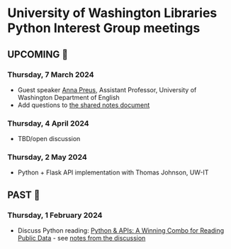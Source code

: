 # University of Washington Libraries Python Interest Group meetings

## UPCOMING 🔭

### Thursday, 7 March 2024
- Guest speaker [Anna Preus](https://english.washington.edu/people/anna-preus), Assistant Professor, University of Washington Department of English
- Add questions to [the shared notes document](https://hackmd.io/@ries07/HyO-LsS2p/edit)

### Thursday, 4 April 2024
- TBD/open discussion

### Thursday, 2 May 2024
- Python + Flask API implementation with Thomas Johnson, UW-IT

## PAST 📜
### Thursday, 1 February 2024
- Discuss Python reading: [Python & APIs: A Winning Combo for Reading Public Data](https://realpython.com/python-api/) - see [notes from the discussion](https://github.com/uwlib-python-ig/meetings/blob/main/20240201_discuss_reading.md)
